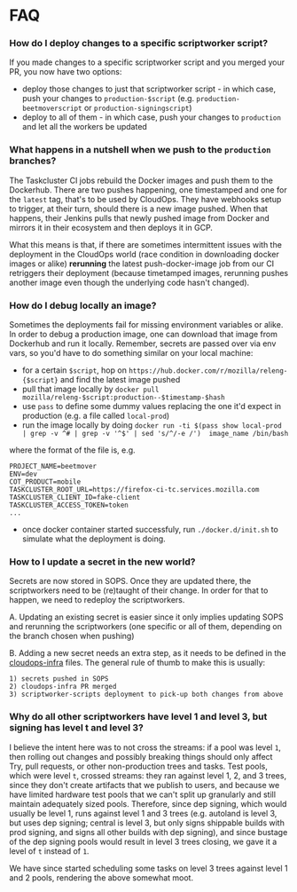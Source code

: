 # FAQ

### How do I deploy changes to a specific scriptworker script?

If you made changes to a specific scriptworker script and you merged your PR, you now have
two options:

* deploy those changes to just that scriptworker script - in which case, push your changes to `production-$script` (e.g.
`production-beetmoverscript` or `production-signingscript`)
* deploy to all of them - in which case, push your changes to `production` and let all the workers be updated

### What happens in a nutshell when we push to the `production` branches?

The Taskcluster CI jobs rebuild the Docker images and push them to the Dockerhub. There are
two pushes happening, one timestamped and one for the `latest` tag, that's to be used
by CloudOps. They have webhooks setup to trigger, at their turn, should there is a new
image pushed. When that happens, their Jenkins pulls that newly pushed image from Docker
and mirrors it in their ecosystem and then deploys it in GCP.

What this means is that, if there are sometimes intermittent issues with the
deployment in the CloudOps world (race condition in downloading docker images or alike)
**rerunning** the latest push-docker-image job from our CI retriggers their deployment
(because timetamped images, rerunning pushes another image even though the underlying
code hasn't changed).

### How do I debug locally an image?

Sometimes the deployments fail for missing environment variables or alike. In order
to debug a production image, one can download that image from Dockerhub and run
it locally. Remember, secrets are passed over via env vars, so you'd have to do something similar
on your local machine:

* for a certain `$script`, hop on `https://hub.docker.com/r/mozilla/releng-{$script}` and
find the latest image pushed
* pull that image locally by `docker pull mozilla/releng-$script:production--$timestamp-$hash`
* use `pass` to define some dummy values replacing the one it'd expect in production (e.g. a file called `local-prod`)
* run the image locally by doing `docker run -ti $(pass show local-prod | grep -v ^# | grep -v '^$' | sed 's/^/-e /')  image_name /bin/bash`

where the format of the file is, e.g.
```
PROJECT_NAME=beetmover
ENV=dev
COT_PRODUCT=mobile
TASKCLUSTER_ROOT_URL=https://firefox-ci-tc.services.mozilla.com
TASKCLUSTER_CLIENT_ID=fake-client
TASKCLUSTER_ACCESS_TOKEN=token
...
```
* once docker container started successfuly, run `./docker.d/init.sh` to simulate what the deployment is doing.


### How to I update a secret in the new world?

Secrets are now stored in SOPS. Once they are updated there, the scriptworkers
need to be (re)taught of their change. In order for that to happen, we need to
redeploy the scriptworkers.

A. Updating an existing secret is easier since it only implies updating SOPS
and rerunning the scriptworkers (one specific or all of them, depending on the branch
chosen when pushing)

B. Adding a new secret needs an extra step, as it needs to be defined in the [cloudops-infra](https://github.com/mozilla-services/cloudops-infra/tree/master/projects/relengworker/k8s/charts)
files. The general rule of thumb to make this is usually:

    1) secrets pushed in SOPS
    2) cloudops-infra PR merged
    3) scriptworker-scripts deployment to pick-up both changes from above


### Why do all other scriptworkers have level 1 and level 3, but signing has level t and level 3?

I believe the intent here was to not cross the streams: if a pool was level `1`, then rolling out changes and possibly breaking things should only affect Try, pull requests, or other non-production trees and tasks. Test pools, which were level `t`, crossed streams: they ran against level 1, 2, and 3 trees, since they don't create artifacts that we publish to users, and because we have limited hardware test pools that we can't split up granularly and still maintain adequately sized pools. Therefore, since dep signing, which would usually be level 1, runs against level 1 and 3 trees (e.g. autoland is level 3, but uses dep signing; central is level 3, but only signs shippable builds with prod signing, and signs all other builds with dep signing), and since bustage of the dep signing pools would result in level 3 trees closing, we gave it a level of `t` instead of `1`.

We have since started scheduling some tasks on level 3 trees against level 1 and 2 pools, rendering the above somewhat moot.
